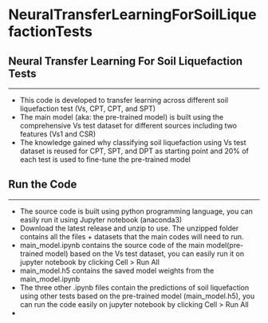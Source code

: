 # NeuralTransferLearningForSoilLiquefactionTests
<h2>Neural Transfer Learning For Soil Liquefaction Tests</h2>
<hr>
<ul>
  <li>This code is developed to transfer learning across different soil liquefaction test (Vs, CPT, CPT, and SPT)</li>
  <li>The main model (aka: the pre-trained model) is built using the comprehensive Vs test dataset for different sources including two features (Vs1 and CSR)</li>
  <li>The knowledge gained why classifying soil liquefaction using Vs test dataset is reused for CPT, SPT, and DPT as starting point and 20% of each test is used to fine-tune the pre-trained model</li>
</ul>
<h2>Run the Code</h2>
<hr>
<ul>
  <li>The source code is built using python programming language, you can easily run it using Jupyter notebook (anaconda3)</li>
  <li>Download the latest release and unzip to use. The unzipped folder contains all the files + datasets that the main codes will need to run.</li>
  <li>main_model.ipynb contains the source code of the main model(pre-trained model) based on the Vs test dataset, you can easily run it on jupyter notebook by clicking Cell > Run All</li>
  <li>main_model.h5 contains the saved model weights from the main_model.ipynb</li>
  <li>The three other .ipynb files contain the predictions of soil liquefaction using other tests based on the pre-trained model (main_model.h5), you can run the code easily on jupyter notebook by clicking Cell > Run All <li>
</ul>
